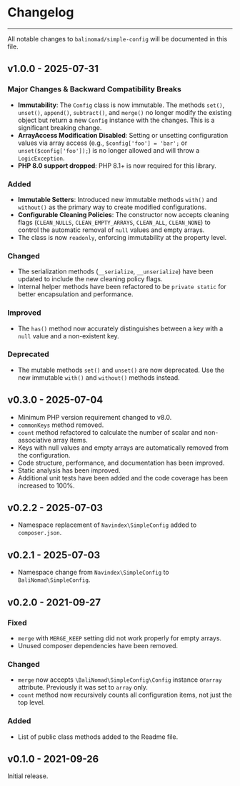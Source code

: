 # Changelog

---

All notable changes to `balinomad/simple-config` will be documented in this file.

## v1.0.0 - 2025-07-31

### Major Changes & Backward Compatibility Breaks

-   **Immutability**: The `Config` class is now immutable. The methods `set()`, `unset()`, `append()`, `subtract()`, and `merge()` no longer modify the existing object but return a new `Config` instance with the changes. This is a significant breaking change.
-   **ArrayAccess Modification Disabled**: Setting or unsetting configuration values via array access (e.g., `$config['foo'] = 'bar';` or `unset($config['foo']);`) is no longer allowed and will throw a `LogicException`.
-   **PHP 8.0 support dropped**: PHP 8.1+ is now required for this library.

### Added

-   **Immutable Setters**: Introduced new immutable methods `with()` and `without()` as the primary way to create modified configurations.
-   **Configurable Cleaning Policies**: The constructor now accepts cleaning flags (`CLEAN_NULLS`, `CLEAN_EMPTY_ARRAYS`, `CLEAN_ALL`, `CLEAN_NONE`) to control the automatic removal of `null` values and empty arrays.
-   The class is now `readonly`, enforcing immutability at the property level.

### Changed

-   The serialization methods (`__serialize`, `__unserialize`) have been updated to include the new cleaning policy flags.
-   Internal helper methods have been refactored to be `private static` for better encapsulation and performance.

### Improved

-   The `has()` method now accurately distinguishes between a key with a `null` value and a non-existent key.

### Deprecated

-   The mutable methods `set()` and `unset()` are now deprecated. Use the new immutable `with()` and `without()` methods instead.


## v0.3.0 - 2025-07-04

-   Minimum PHP version requirement changed to v8.0.
-   `commonKeys` method removed.
-   `count` method refactored to calculate the number of scalar and non-associative array items.
-   Keys with null values and empty arrays are automatically removed from the configuration.
-   Code structure, performance, and documentation has been improved.
-   Static analysis has been improved.
-   Additional unit tests have been added and the code coverage has been increased to 100%.

## v0.2.2 - 2025-07-03

-   Namespace replacement of `Navindex\SimpleConfig` added to `composer.json`.

## v0.2.1 - 2025-07-03

-   Namespace change from `Navindex\SimpleConfig` to `BaliNomad\SimpleConfig`.

## v0.2.0 - 2021-09-27

### Fixed

-   `merge` with `MERGE_KEEP` setting did not work properly for empty arrays.
-   Unused composer dependencies have been removed.

### Changed

-   `merge` now accepts `\BaliNomad\SimpleConfig\Config` instance or`array` attribute. Previously it was set to `array` only.
-   `count` method now recursively counts all configuration items, not just the top level.

### Added

-   List of public class methods added to the Readme file.

## v0.1.0 - 2021-09-26

Initial release.
